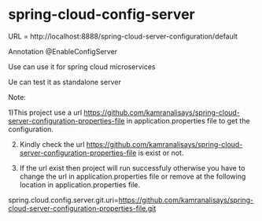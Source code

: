 # spring-cloud-config-server

URL = http://localhost:8888/spring-cloud-server-configuration/default

Annotation @EnableConfigServer

Use can use it for spring cloud microservices

Ue can test it as standalone server


Note:

1)This project use a url https://github.com/kamranalisays/spring-cloud-server-configuration-properties-file in application.properties file to get the configuration.

2) Kindly check the url https://github.com/kamranalisays/spring-cloud-server-configuration-properties-file   is exist or not.

3) If the url exist then project will run successfuly otherwise you have to change the url in application.properties file or remove at the following location in application.properties file.


spring.cloud.config.server.git.uri=https://github.com/kamranalisays/spring-cloud-server-configuration-properties-file.git
